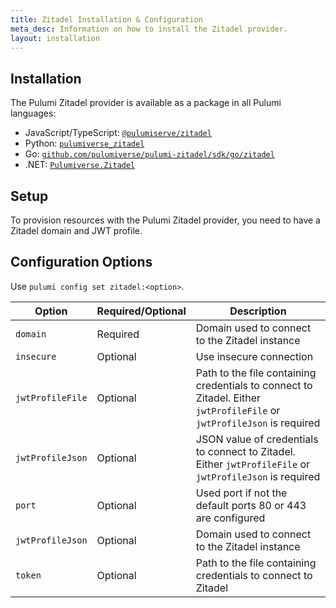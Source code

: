 ```yaml
---
title: Zitadel Installation & Configuration
meta_desc: Information on how to install the Zitadel provider.
layout: installation
---
```


## Installation

The Pulumi Zitadel provider is available as a package in all Pulumi languages:

* JavaScript/TypeScript: [`@pulumiserve/zitadel`](https://www.npmjs.com/package/@pulumiverse/zitadel)
* Python: [`pulumiverse_zitadel`](https://pypi.org/project/pulumiverse-zitadel/)
* Go: [`github.com/pulumiverse/pulumi-zitadel/sdk/go/zitadel`](https://pkg.go.dev/github.com/pulumiverse/pulumi-zitadel/sdk)
* .NET: [`Pulumiverse.Zitadel`](https://www.nuget.org/packages/Pulumiverse.Zitadel)

## Setup

To provision resources with the Pulumi Zitadel provider, you need to have a Zitadel domain and JWT profile.

## Configuration Options

Use `pulumi config set zitadel:<option>`.

| Option | Required/Optional | Description |
|-----|------|----|
| `domain`| Required | Domain used to connect to the Zitadel instance |
| `insecure`| Optional | Use insecure connection |
| `jwtProfileFile`| Optional |  Path to the file containing credentials to connect to Zitadel. Either `jwtProfileFile` or `jwtProfileJson` is required |
| `jwtProfileJson`| Optional | JSON value of credentials to connect to Zitadel. Either `jwtProfileFile` or `jwtProfileJson` is required |
| `port`| Optional |  Used port if not the default ports 80 or 443 are configured |
| `jwtProfileJson`| Optional | Domain used to connect to the Zitadel instance |
| `token`| Optional | Path to the file containing credentials to connect to Zitadel |